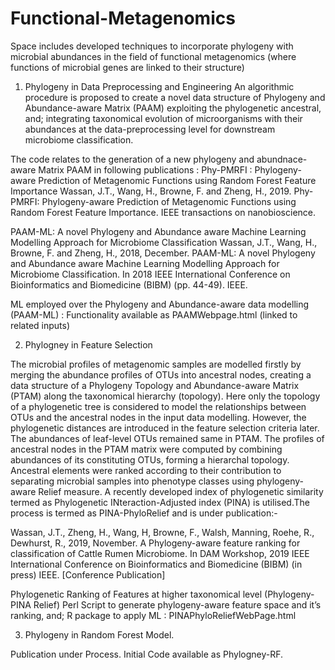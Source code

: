# Functional-Metagenomics
Space includes developed techniques to incorporate phylogeny with microbial abundances in the field of functional metagenomics (where functions of microbial genes are linked to their structure)

1. Phylogeny in Data Preprocessing and Engineering
An algorithmic procedure is proposed to create a novel data structure of Phylogeny and Abundance-aware Matrix (PAAM)
exploiting the phylogenetic ancestral, and; integrating taxonomical evolution of microorganisms 
with their abundances at the data-preprocessing level for downstream microbiome classification.

The code relates to the generation of a new phylogeny and abundnace-aware Matrix PAAM in following publications :
Phy-PMRFI : Phylogeny-aware Prediction of Metagenomic Functions using Random Forest Feature Importance
Wassan, J.T., Wang, H., Browne, F. and Zheng, H., 2019. Phy-PMRFI: Phylogeny-aware Prediction of Metagenomic Functions using Random Forest Feature Importance.
IEEE transactions on nanobioscience.

PAAM-ML: A novel Phylogeny and Abundance aware Machine Learning Modelling Approach for Microbiome Classification 
Wassan, J.T., Wang, H., Browne, F. and Zheng, H., 2018, December. PAAM-ML: A novel Phylogeny and Abundance aware Machine
Learning Modelling Approach for Microbiome Classification. 
In 2018 IEEE International Conference on Bioinformatics and Biomedicine (BIBM) (pp. 44-49). IEEE.

ML employed over the Phylogeny and Abundance-aware data modelling (PAAM-ML) : Functionality available as PAAMWebpage.html (linked to related inputs)

2. Phylogney in Feature Selection

The microbial profiles of metagenomic samples are modelled firstly by merging the abundance profiles of OTUs into ancestral nodes, creating a data structure of a Phylogeny Topology and Abundance-aware Matrix (PTAM) along the taxonomical hierarchy (topology). Here only the topology of a phylogenetic tree is considered to model the relationships between OTUs and the ancestral nodes in the input data modelling. However, the phylogenetic distances are introduced in the feature selection criteria later. The abundances of leaf-level OTUs remained same in PTAM. The profiles of ancestral nodes in the PTAM matrix were computed by combining abundances of its constituting OTUs, forming a hierarchal topology. Ancestral elements were ranked according to their contribution to separating microbial samples into phenotype classes using phylogeny-aware Relief measure. A recently developed index of phylogenetic similarity termed as Phylogenetic INteraction-Adjusted index (PINA) is utilised.The process is termed as PINA-PhyloRelief and is under publication:-

Wassan, J.T., Zheng, H., Wang, H, Browne, F., Walsh, Manning, Roehe, R., Dewhurst, R., 2019, November. A Phylogeny-aware feature ranking for classification of Cattle Rumen Microbiome. In DAM Workshop, 2019 IEEE International Conference on Bioinformatics and Biomedicine (BIBM) (in press) IEEE. [Conference Publication]

Phylogenetic Ranking of Features at higher taxonomical level 
(Phylogeny-PINA Relief)
Perl Script to generate phylogeny-aware feature space and it’s ranking, and; R package to apply ML : PINAPhyloReliefWebPage.html

3. Phylogeny in Random Forest Model.

Publication under Process.
Initial Code available as Phylogney-RF.

